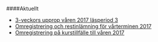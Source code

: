 ####Aktuellt

* [3-veckors upprop våren 2017 läsperiod 3](t/6256)
* [Omregistrering och restinlämning för vårterminen 2017](https://dbwebb.se/t/6071)
* [Omregistrering på kurstillfälle till våren 2017](kurser/faq/omregistrering)
